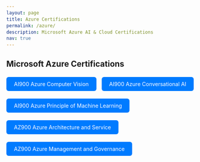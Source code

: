 ```yaml
---
layout: page
title: Azure Certifications
permalink: /azure/
description: Microsoft Azure AI & Cloud Certifications
nav: true
---
```


## Microsoft Azure Certifications

<!-- AI900 Azure Computer Vision -->
<a href="javascript:void(0)" onclick="document.getElementById('modal-azure-vision').style.display='block'" style="display:inline-block; padding:10px 20px; background:#007bff; color:white; border-radius:6px; text-decoration:none; margin: 5px 10px 15px 0;">
  AI900 Azure Computer Vision
</a>
<div id="modal-azure-vision" style="display:none; position:fixed; top:0; left:0; width:100%; height:100%; background:rgba(0,0,0,0.8); z-index:1000;">
  <div style="position:relative; margin:5% auto; padding:20px; background:#fff; width:90%; max-width:800px; border-radius:12px;">
    <span onclick="document.getElementById('modal-azure-vision').style.display='none'" style="position:absolute; top:10px; right:20px; font-size:24px; cursor:pointer;">&times;</span>
    <img src="/assets/img/Azure/AI900_Azure_Computer_Vision.png" alt="Azure Computer Vision Certificate" style="width:100%; height:auto; border-radius:8px;">
  </div>
</div>

<!-- AI900 Azure Conversational AI -->
<a href="javascript:void(0)" onclick="document.getElementById('modal-azure-conv').style.display='block'" style="display:inline-block; padding:10px 20px; background:#007bff; color:white; border-radius:6px; text-decoration:none; margin: 5px 10px 15px 0;">
  AI900 Azure Conversational AI
</a>
<div id="modal-azure-conv" style="display:none; position:fixed; top:0; left:0; width:100%; height:100%; background:rgba(0,0,0,0.8); z-index:1000;">
  <div style="position:relative; margin:5% auto; padding:20px; background:#fff; width:90%; max-width:800px; border-radius:12px;">
    <span onclick="document.getElementById('modal-azure-conv').style.display='none'" style="position:absolute; top:10px; right:20px; font-size:24px; cursor:pointer;">&times;</span>
    <img src="/assets/img/Azure/AI900_Azure_Conversational_AI.png" alt="Azure Conversational AI Certificate" style="width:100%; height:auto; border-radius:8px;">
  </div>
</div>

<!-- AI900 Azure Principle of Machine Learning -->
<a href="javascript:void(0)" onclick="document.getElementById('modal-azure-ml').style.display='block'" style="display:inline-block; padding:10px 20px; background:#007bff; color:white; border-radius:6px; text-decoration:none; margin: 5px 10px 15px 0;">
  AI900 Azure Principle of Machine Learning
</a>
<div id="modal-azure-ml" style="display:none; position:fixed; top:0; left:0; width:100%; height:100%; background:rgba(0,0,0,0.8); z-index:1000;">
  <div style="position:relative; margin:5% auto; padding:20px; background:#fff; width:90%; max-width:800px; border-radius:12px;">
    <span onclick="document.getElementById('modal-azure-ml').style.display='none'" style="position:absolute; top:10px; right:20px; font-size:24px; cursor:pointer;">&times;</span>
    <img src="/assets/img/Azure/AI900_Azure_Principle_of_Machine_Learning.png" alt="Azure Principle of ML Certificate" style="width:100%; height:auto; border-radius:8px;">
  </div>
</div>

<!-- AZ900 Azure Architecture and Service -->
<a href="javascript:void(0)" onclick="document.getElementById('modal-azure-arch').style.display='block'" style="display:inline-block; padding:10px 20px; background:#007bff; color:white; border-radius:6px; text-decoration:none; margin: 5px 10px 15px 0;">
  AZ900 Azure Architecture and Service
</a>
<div id="modal-azure-arch" style="display:none; position:fixed; top:0; left:0; width:100%; height:100%; background:rgba(0,0,0,0.8); z-index:1000;">
  <div style="position:relative; margin:5% auto; padding:20px; background:#fff; width:90%; max-width:800px; border-radius:12px;">
    <span onclick="document.getElementById('modal-azure-arch').style.display='none'" style="position:absolute; top:10px; right:20px; font-size:24px; cursor:pointer;">&times;</span>
    <img src="/assets/img/Azure/AZ900_Azure_Architecture_and_Service.png" alt="Azure Architecture Certificate" style="width:100%; height:auto; border-radius:8px;">
  </div>
</div>

<!-- AZ900 Azure Management and Governance -->
<a href="javascript:void(0)" onclick="document.getElementById('modal-azure-govern').style.display='block'" style="display:inline-block; padding:10px 20px; background:#007bff; color:white; border-radius:6px; text-decoration:none; margin: 5px 10px 15px 0;">
  AZ900 Azure Management and Governance
</a>
<div id="modal-azure-govern" style="display:none; position:fixed; top:0; left:0; width:100%; height:100%; background:rgba(0,0,0,0.8); z-index:1000;">
  <div style="position:relative; margin:5% auto; padding:20px; background:#fff; width:90%; max-width:800px; border-radius:12px;">
    <span onclick="document.getElementById('modal-azure-govern').style.display='none'" style="position:absolute; top:10px; right:20px; font-size:24px; cursor:pointer;">&times;</span>
    <img src="/assets/img/Azure/AZ900_Azure_Management_and_Governance.png" alt="Azure Management Certificate" style="width:100%; height:auto; border-radius:8px;">
  </div>
</div>
